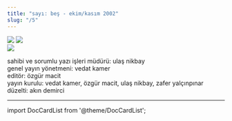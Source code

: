 ```yaml
---
title: "sayı: beş - ekim/kasım 2002"
slug: "/5"
---
```


![](/img/5_kapak.jpg)
![](/img/5_kapak_2.jpg)  
![](/img/5_kapak_3.jpg)


sahibi ve sorumlu yazı işleri müdürü: ulaş nikbay  
genel yayın yönetmeni: vedat kamer  
editör: özgür macit  
yayın kurulu: vedat kamer, özgür macit, ulaş nikbay, zafer yalçınpınar  
düzelti: akın demirci  

---
import DocCardList from '@theme/DocCardList';

<DocCardList />

